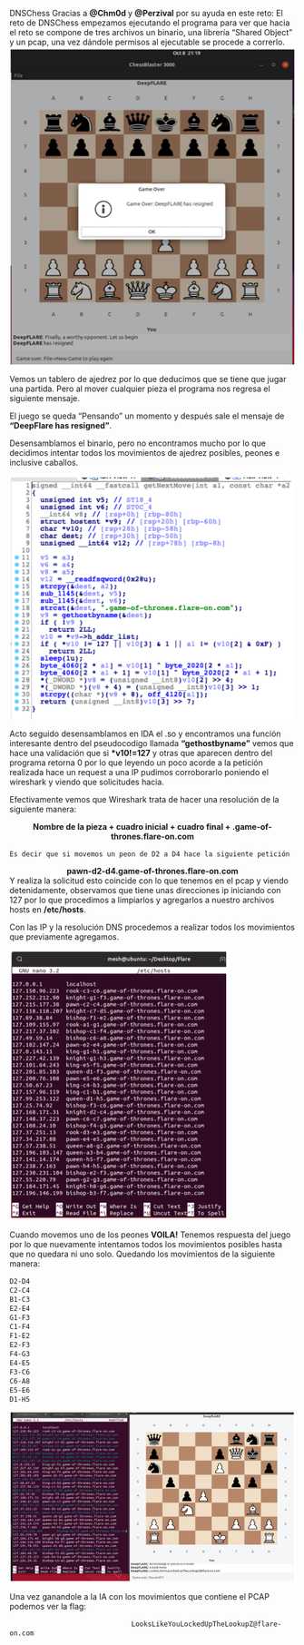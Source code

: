 
DNSChess
Gracias a <b>@Chm0d </b>y <b>@Perzival</b> por su ayuda en este reto:
El reto de DNSChess empezamos ejecutando el programa para ver que hacia el reto se compone de tres archivos un binario, una librería “Shared Object” y un pcap, una vez dándole permisos al ejecutable se procede a correrlo.
![Alt text](https://github.com/xxmeshx/flareon6/blob/master/DNSChess/deepresigned.png)

Vemos un tablero de ajedrez por lo que deducimos que se tiene que jugar una partida. Pero al mover cualquier pieza el programa nos regresa el siguiente mensaje.


<p>El juego se queda “Pensando” un momento y después sale el mensaje de <b>“DeepFlare has resigned”</b>.</p>

Desensamblamos el binario, pero no encontramos mucho por lo que decidimos intentar todos los movimientos de ajedrez posibles, peones e inclusive caballos.

![Alt text](https://github.com/xxmeshx/flareon6/blob/master/DNSChess/getnextmove.png)

Acto seguido desensamblamos en IDA el .so y encontramos una función interesante dentro del pseudocodigo llamada <b>“gethostbyname”</b> vemos que hace una validación que si <b>*v10!=127</b> y otras que aparecen dentro del programa retorna 0  por lo que leyendo un poco acorde a la petición realizada hace un request a una IP pudimos corroborarlo poniendo el wireshark y viendo que solicitudes hacia.

Efectivamente vemos que Wireshark trata de hacer una resolución de la siguiente manera:
<center><b>Nombre de la pieza + cuadro inicial + cuadro final + .game-of-thrones.flare-on.com</b></center>

    Es decir que si movemos un peon de D2 a D4 hace la siguiente petición
<center><b>pawn-d2-d4.game-of-thrones.flare-on.com</b></center>
Y realiza la solicitud esto coincide con lo que tenemos en el pcap y viendo detenidamente, observamos que tiene unas direcciones ip iniciando con 127 por lo que procedimos a limpiarlos y agregarlos a nuestro archivos hosts en <b>/etc/hosts</b>.


Con las IP y la resolución DNS procedemos a realizar todos los movimientos que previamente agregamos. 

![Alt text](https://github.com/xxmeshx/flareon6/blob/master/DNSChess/hosts.png)

Cuando movemos uno de los peones <b>VOILA!</b> Tenemos respuesta del juego por lo que nuevamente intentamos todos los movimientos posibles hasta que no quedara ni uno solo. Quedando los movimientos de la siguiente manera:

    D2-D4
    C2-C4
    B1-C3
    E2-E4
    G1-F3
    C1-F4
    F1-E2
    E2-F3
    F4-G3
    E4-E5
    F3-C6
    C6-A8
    E5-E6
    D1-H5



![Alt text](https://github.com/xxmeshx/flareon6/blob/master/DNSChess/dnschessflag.png)


Una vez ganandole a la IA con los movimientos que contiene el PCAP podemos ver la flag:

                                  LooksLikeYouLockedUpTheLookupZ@flare-on.com





